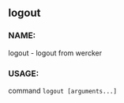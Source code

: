 ## logout

### NAME:
   logout - logout from wercker

### USAGE:
   command `logout [arguments...]`
```
